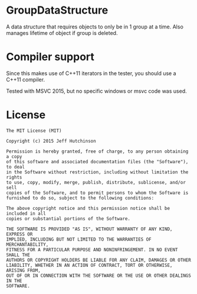 # GroupDataStructure
A data structure that requires objects to only be in 1 group at a time. Also manages lifetime of object if group is deleted.

# Compiler support
Since this makes use of C++11 iterators in the tester, you should use a C++11 compiler.

Tested with MSVC 2015, but no specific windows or msvc code was used.

# License

```
The MIT License (MIT)

Copyright (c) 2015 Jeff Hutchinson

Permission is hereby granted, free of charge, to any person obtaining a copy
of this software and associated documentation files (the "Software"), to deal
in the Software without restriction, including without limitation the rights
to use, copy, modify, merge, publish, distribute, sublicense, and/or sell
copies of the Software, and to permit persons to whom the Software is
furnished to do so, subject to the following conditions:

The above copyright notice and this permission notice shall be included in all
copies or substantial portions of the Software.

THE SOFTWARE IS PROVIDED "AS IS", WITHOUT WARRANTY OF ANY KIND, EXPRESS OR
IMPLIED, INCLUDING BUT NOT LIMITED TO THE WARRANTIES OF MERCHANTABILITY,
FITNESS FOR A PARTICULAR PURPOSE AND NONINFRINGEMENT. IN NO EVENT SHALL THE
AUTHORS OR COPYRIGHT HOLDERS BE LIABLE FOR ANY CLAIM, DAMAGES OR OTHER
LIABILITY, WHETHER IN AN ACTION OF CONTRACT, TORT OR OTHERWISE, ARISING FROM,
OUT OF OR IN CONNECTION WITH THE SOFTWARE OR THE USE OR OTHER DEALINGS IN THE
SOFTWARE.
```
